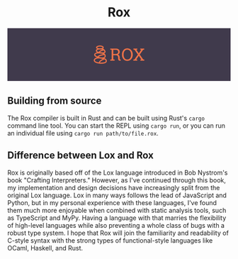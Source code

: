 <div align="center">
<h1>Rox</h1>

<img src="./assets/rox-banner.png"  alt="Geodude"/>
</div>

## Building from source

The Rox compiler is built in Rust and can be built using Rust's `cargo` command line tool.
You can start the REPL using `cargo run`, or you can run an individual file using `cargo run path/to/file.rox`.

## Difference between Lox and Rox

Rox is originally based off of the Lox language introduced in Bob Nystrom's book "Crafting Interpreters."
However, as I've continued through this book, my implementation and design decisions have increasingly split from the original Lox language.
Lox in many ways follows the lead of JavaScript and Python, but in my personal experience with these languages, I've found them much more enjoyable when combined with static analysis tools, such as TypeScript and MyPy.
Having a language with that marries the flexibility of high-level languages while also preventing a whole class of bugs with a robust type system.
I hope that Rox will join the familiarity and readability of C-style syntax with the strong types of functional-style languages like OCaml, Haskell, and Rust.
